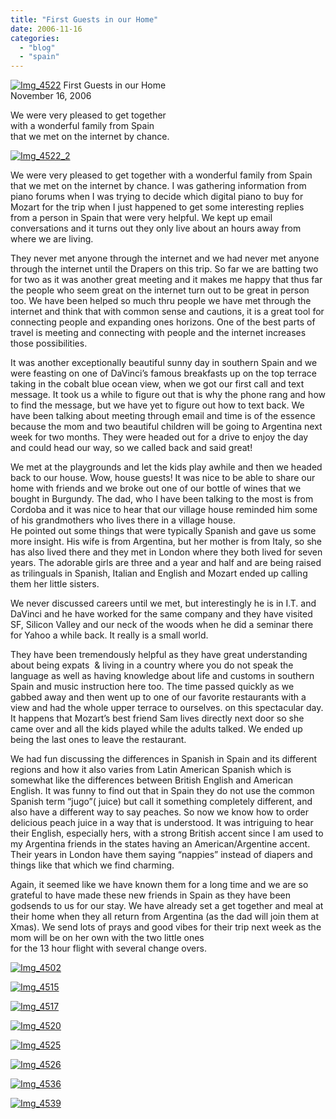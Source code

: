 ```yaml
---
title: "First Guests in our Home"
date: 2006-11-16
categories: 
  - "blog"
  - "spain"
---
```


 [![Img_4522](http://soultravelers3new.local/images/2008/04/22/img_4522.png "Img_4522")](https://pub-ac94b3f306b24c0dba4238943c97f2e1.r2.dev/photos/uncategorized/2008/04/22/img_4522.png) First Guests in our Home  
November 16, 2006

We were very pleased to get together  
with a wonderful family from Spain  
that we met on the internet by chance.

<!--more-->

[![Img_4522_2](http://soultravelers3new.local/images/2008/04/22/img_4522_2.png "Img_4522_2")](https://pub-ac94b3f306b24c0dba4238943c97f2e1.r2.dev/photos/uncategorized/2008/04/22/img_4522_2.png)

We were very pleased to get together with a wonderful family from Spain that we met on the internet by chance. I was gathering information from piano forums when I was trying to decide which digital piano to buy for Mozart for the trip when I just happened to get some interesting replies from a person in Spain that were very helpful. We kept up email conversations and it turns out they only live about an hours away from where we are living.

They never met anyone through the internet and we had never met anyone through the internet until the Drapers on this trip. So far we are batting two for two as it was another great meeting and it makes me happy that thus far the people who seem great on the internet turn out to be great in person too. We have been helped so much thru people we have met through the internet and think that with common sense and cautions, it is a great tool for connecting people and expanding ones horizons. One of the best parts of travel is meeting and connecting with people and the internet increases those possibilities.

It was another exceptionally beautiful sunny day in southern Spain and we were feasting on one of DaVinci’s famous breakfasts up on the top terrace taking in the cobalt blue ocean view, when we got our first call and text message. It took us a while to figure out that is why the phone rang and how to find the message, but we have yet to figure out how to text back. We have been talking about meeting through email and time is of the essence because the mom and two beautiful children will be going to Argentina next week for two months. They were headed out for a drive to enjoy the day and could head our way, so we called back and said great!

We met at the playgrounds and let the kids play awhile and then we headed back to our house. Wow, house guests! It was nice to be able to share our home with friends and we broke out one of our bottle of wines that we bought in Burgundy. The dad, who I have been talking to the most is from Cordoba and it was nice to hear that our village house reminded him some of his grandmothers who lives there in a village house.  
He pointed out some things that were typically Spanish and gave us some more insight. His wife is from Argentina, but her mother is from Italy, so she has also lived there and they met in London where they both lived for seven years. The adorable girls are three and a year and half and are being raised as trilinguals in Spanish, Italian and English and Mozart ended up calling them her little sisters.

We never discussed careers until we met, but interestingly he is in I.T. and DaVinci and he have worked for the same company and they have visited SF, Silicon Valley and our neck of the woods when he did a seminar there for Yahoo a while back. It really is a small world.

They have been tremendously helpful as they have great understanding about being expats  & living in a country where you do not speak the language as well as having knowledge about life and customs in southern Spain and music instruction here too. The time passed quickly as we gabbed away and then went up to one of our favorite restaurants with a view and had the whole upper terrace to ourselves. on this spectacular day. It happens that Mozart’s best friend Sam lives directly next door so she came over and all the kids played while the adults talked. We ended up being the last ones to leave the restaurant.

We had fun discussing the differences in Spanish in Spain and its different regions and how it also varies from Latin American Spanish which is somewhat like the differences between British English and American English. It was funny to find out that in Spain they do not use the common Spanish term “jugo”( juice) but call it something completely different, and also have a different way to say peaches. So now we know how to order delicious peach juice in a way that is understood. It was intriguing to hear their English, especially hers, with a strong British accent since I am used to my Argentina friends in the states having an American/Argentine accent. Their years in London have them saying “nappies” instead of diapers and things like that which we find charming.

Again, it seemed like we have known them for a long time and we are so grateful to have made these new friends in Spain as they have been godsends to us for our stay. We have already set a get together and meal at their home when they all return from Argentina (as the dad will join them at Xmas). We send lots of prays and good vibes for their trip next week as the mom will be on her own with the two little ones  
for the 13 hour flight with several change overs.

[![Img_4502](http://soultravelers3new.local/images/2008/04/22/img_4502.png "Img_4502")](https://pub-ac94b3f306b24c0dba4238943c97f2e1.r2.dev/photos/uncategorized/2008/04/22/img_4502.png)

[![Img_4515](http://soultravelers3new.local/images/2008/04/22/img_4515.png "Img_4515")](https://pub-ac94b3f306b24c0dba4238943c97f2e1.r2.dev/photos/uncategorized/2008/04/22/img_4515.png)

[![Img_4517](http://soultravelers3new.local/images/2008/04/22/img_4517.png "Img_4517")](https://pub-ac94b3f306b24c0dba4238943c97f2e1.r2.dev/photos/uncategorized/2008/04/22/img_4517.png)

[![Img_4520](http://soultravelers3new.local/images/2008/04/22/img_4520.png "Img_4520")](https://pub-ac94b3f306b24c0dba4238943c97f2e1.r2.dev/photos/uncategorized/2008/04/22/img_4520.png)

[![Img_4525](http://soultravelers3new.local/images/2008/04/22/img_4525.png "Img_4525")](https://pub-ac94b3f306b24c0dba4238943c97f2e1.r2.dev/photos/uncategorized/2008/04/22/img_4525.png)

[![Img_4526](http://soultravelers3new.local/images/2008/04/22/img_4526.png "Img_4526")](https://pub-ac94b3f306b24c0dba4238943c97f2e1.r2.dev/photos/uncategorized/2008/04/22/img_4526.png)

[![Img_4536](http://soultravelers3new.local/images/2008/04/22/img_4536.png "Img_4536")](https://pub-ac94b3f306b24c0dba4238943c97f2e1.r2.dev/photos/uncategorized/2008/04/22/img_4536.png)

[![Img_4539](http://soultravelers3new.local/images/2008/04/22/img_4539.png "Img_4539")](https://pub-ac94b3f306b24c0dba4238943c97f2e1.r2.dev/photos/uncategorized/2008/04/22/img_4539.png)
